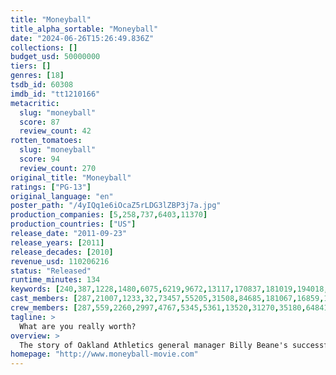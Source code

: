 ```yaml
---
title: "Moneyball"
title_alpha_sortable: "Moneyball"
date: "2024-06-26T15:26:49.836Z"
collections: []
budget_usd: 50000000
tiers: []
genres: [18]
tsdb_id: 60308
imdb_id: "tt1210166"
metacritic:
  slug: "moneyball"
  score: 87
  review_count: 42
rotten_tomatoes:
  slug: "moneyball"
  score: 94
  review_count: 270
original_title: "Moneyball"
ratings: ["PG-13"]
original_language: "en"
poster_path: "/4yIQq1e6iOcaZ5rLDG3lZBP3j7a.jpg"
production_companies: [5,258,737,6403,11370]
production_countries: ["US"]
release_date: "2011-09-23"
release_years: [2011]
release_decades: [2010]
revenue_usd: 110206216
status: "Released"
runtime_minutes: 134
keywords: [240,387,1228,1480,6075,6219,9672,13117,170837,181019,194018,204841,208289,252104,267788]
cast_members: [287,21007,1233,32,73457,55205,31508,84685,181067,16859,10489,61216,12538,12797,3229,1146392]
crew_members: [287,559,2260,2997,4767,5345,5361,13520,31270,35180,64841,136186,1324649]
tagline: >
  What are you really worth?
overview: >
  The story of Oakland Athletics general manager Billy Beane's successful attempt to put together a baseball team on a budget, by employing computer-generated analysis to draft his players.
homepage: "http://www.moneyball-movie.com"
---
```

